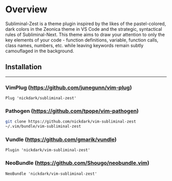 # Overview

Subliminal-Zest is a theme plugin inspired by the likes of the pastel-colored,
dark colors in the Zeonica theme in VS Code and the strategic, syntactical
rules of Subliminal-Next. This theme aims to draw your attention to only the key
elements of your code - function definitions, variable, function calls, class
names, numbers, etc. while leaving keywords remain subtly camouflaged in the
background.

## Installation

------------
### VimPlug (https://github.com/junegunn/vim-plug)
```vim
Plug 'nickdark/subliminal-zest'
```

### Pathogen (https://github.com/tpope/vim-pathogen)
```sh
git clone https://github.com/nickdark/vim-subliminal-zest
~/.vim/bundle/vim-subliminal-zest
```

### Vundle (https://github.com/gmarik/vundle)
```vim
Plugin 'nickdark/vim-subliminal-zest'
```

### NeoBundle (https://github.com/Shougo/neobundle.vim)
```vim
NeoBundle 'nickdark/vim-subliminal-zest'
```
